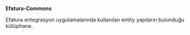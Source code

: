 **Efatura-Commons**

Efatura entegrasyon uygulamalarında kullanılan entity yapıların bulunduğu kütüphane.